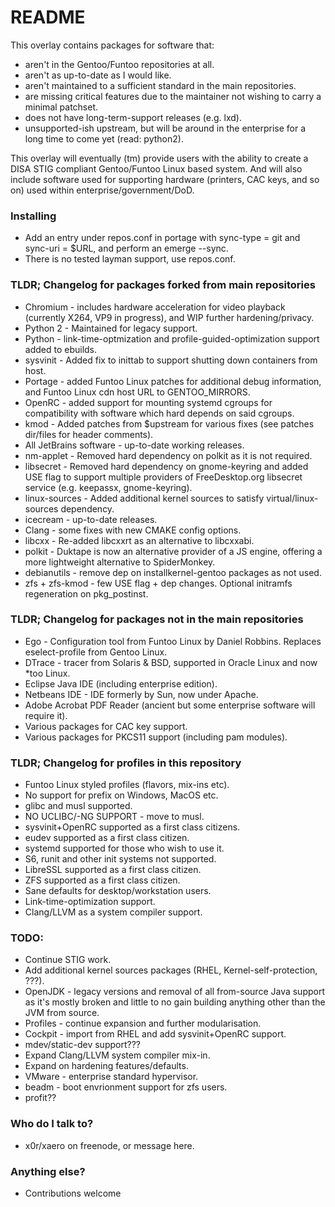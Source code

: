 # README #

This overlay contains packages for software that:

* aren't in the Gentoo/Funtoo repositories at all.
* aren't as up-to-date as I would like.
* aren't maintained to a sufficient standard in the main repositories.
* are missing critical features due to the maintainer not wishing to carry a minimal patchset.
* does not have long-term-support releases (e.g. lxd).
* unsupported-ish upstream, but will be around in the enterprise for a long time to come yet (read: python2).

This overlay will eventually (tm) provide users with the ability to create a DISA STIG compliant Gentoo/Funtoo Linux based system.
And will also include software used for supporting hardware (printers, CAC keys, and so on) used within enterprise/government/DoD.

### Installing ###

* Add an entry under repos.conf in portage with sync-type = git and sync-uri = $URL, and perform an emerge --sync.
* There is no tested layman support, use repos.conf.

### TLDR; Changelog for packages forked from main repositories ###

* Chromium - includes hardware acceleration for video playback (currently X264, VP9 in progress), and WIP further hardening/privacy.
* Python 2 - Maintained for legacy support.
* Python - link-time-optmization and profile-guided-optimization support added to ebuilds.
* sysvinit - Added fix to inittab to support shutting down containers from host.
* Portage - added Funtoo Linux patches for additional debug information, and Funtoo Linux cdn host URL to GENTOO_MIRRORS.
* OpenRC - added support for mounting systemd cgroups for compatibility with software which hard depends on said cgroups.
* kmod - Added patches from $upstream for various fixes (see patches dir/files for header comments).
* All JetBrains software - up-to-date working releases.
* nm-applet - Removed hard dependency on polkit as it is not required.
* libsecret - Removed hard dependency on gnome-keyring and added USE flag to support multiple providers of FreeDesktop.org libsecret service (e.g. keepassx, gnome-keyring).
* linux-sources - Added additional kernel sources to satisfy virtual/linux-sources dependency.
* icecream - up-to-date releases.
* Clang - some fixes with new CMAKE config options.
* libcxx - Re-added libcxxrt as an alternative to libcxxabi.
* polkit - Duktape is now an alternative provider of a JS engine, offering a more lightweight alternative to SpiderMonkey.
* debianutils - remove dep on installkernel-gentoo packages as not used.
* zfs + zfs-kmod - few USE flag + dep changes. Optional initramfs regeneration on pkg_postinst.

### TLDR; Changelog for packages not in the main repositories ###

* Ego - Configuration tool from Funtoo Linux by Daniel Robbins. Replaces eselect-profile from Gentoo Linux.
* DTrace - tracer from Solaris & BSD, supported in Oracle Linux and now *too Linux.
* Eclipse Java IDE (including enterprise edition).
* Netbeans IDE - IDE formerly by Sun, now under Apache.
* Adobe Acrobat PDF Reader (ancient but some enterprise software will require it).
* Various packages for CAC key support.
* Various packages for PKCS11 support (including pam modules).

### TLDR; Changelog for profiles in this repository ###
* Funtoo Linux styled profiles (flavors, mix-ins etc).
* No support for prefix on Windows, MacOS etc.
* glibc and musl supported.
* NO UCLIBC/-NG SUPPORT - move to musl.
* sysvinit+OpenRC supported as a first class citizens.
* eudev supported as a first class citizen.
* systemd supported for those who wish to use it.
* S6, runit and other init systems not supported.
* LibreSSL supported as a first class citizen.
* ZFS supported as a first class citizen.
* Sane defaults for desktop/workstation users.
* Link-time-optimization support.
* Clang/LLVM as a system compiler support.

### TODO: ###
* Continue STIG work.
* Add additional kernel sources packages (RHEL, Kernel-self-protection, ???).
* OpenJDK - legacy versions and removal of all from-source Java support as it's mostly broken and little to no gain building anything other than the JVM from source.
* Profiles - continue expansion and further modularisation.
* Cockpit - import from RHEL and add sysvinit+OpenRC support.
* mdev/static-dev support???
* Expand Clang/LLVM system compiler mix-in.
* Expand on hardening features/defaults.
* VMware - enterprise standard hypervisor.
* beadm - boot envrionment support for zfs users.
* profit??

### Who do I talk to? ###

* x0r/xaero on freenode, or message here.

### Anything else? ###

* Contributions welcome
